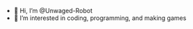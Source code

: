 - 👋 Hi, I’m @Unwaged-Robot
- 👀 I’m interested in coding, programming, and making games

<!---
Unwaged-Robot/Unwaged-Robot is a ✨ special ✨ repository because its `README.md` (this file) appears on your GitHub profile.
You can click the Preview link to take a look at your changes.
--->
